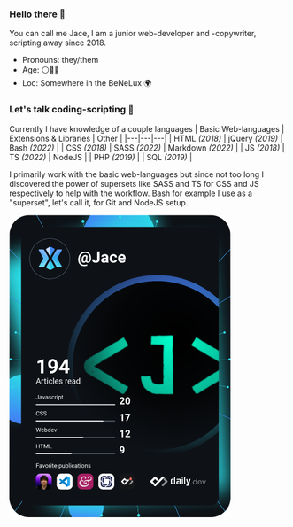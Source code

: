 ### Hello there 👋

You can call me Jace, I am a junior web-developer and -copywriter, scripting away since 2018.

- Pronouns: they/them
- Age: ⚪🥈🐉
- Loc: Somewhere in the BeNeLux 🌍

### Let's talk coding-scripting 👀

Currently I have knowledge of a couple languages
| Basic Web-languages | Extensions & Libraries | Other |
|---|---|---|
| HTML _(2018)_ | jQuery _(2019)_ | Bash _(2022)_ |
| CSS _(2018)_ | SASS _(2022)_ | Markdown _(2022)_ |
| JS _(2018)_ | TS _(2022)_ | NodeJS |
| PHP _(2019)_ |
| SQL _(2019)_ | 

I primarily work with the basic web-languages but since not too long I discovered the power of supersets like SASS and TS for CSS and JS respectively to help with the workflow.
Bash for example I use as a "superset", let's call it, for Git and NodeJS setup.

<a href="https://app.daily.dev/Jace"><img src="https://github.com/ScriptJayT/ScriptJayT/blob/main/devcard.svg" width="400" alt="Jace's Dev Card"/></a>


